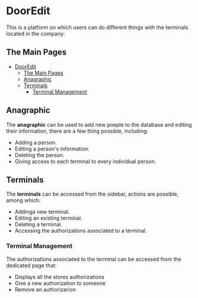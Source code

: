 # DoorEdit

This is a platform on which users can do different things with the terminals located in the company:

## The Main Pages
- [DoorEdit](#dooredit)
  - [The Main Pages](#the-main-pages)
  - [Anagraphic](#anagraphic)
  - [Terminals](#terminals)
    - [Terminal Management](#terminal-management)

## Anagraphic
The **anagraphic** can be used to add new poeple to the database and editing their information, there are a few thing possible, including:
- Adding a person.
- Editing a person's information.
- Deleting the person.
- Giving access to each terminal to every individual person.

## Terminals
The **terminals** can be accessed from the sidebar, actions are possible, among which:
- Addinga new terminal.
- Editing an existing terminal.
- Deleting a terminal.
- Accessing the authorizations associated to a terminal.

### Terminal Management
The authorizations associated to the terminal can be accessed from the dedicated page that:
- Displays all the stores authorizations
- Give a new authorization to someone
- Remove an authorizarion